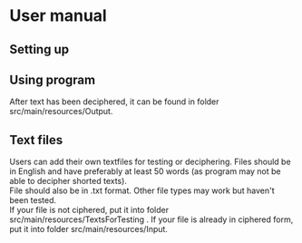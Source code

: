 # User manual

## Setting up

## Using program

After text has been deciphered, it can be found in folder src/main/resources/Output. 

## Text files
Users can add their own textfiles for testing or deciphering. Files should be in English and have preferably at least 50 words (as program may not be able to decipher shorted texts).  
File should also be in .txt format. Other file types may work but haven't been tested.  
If your file is not ciphered, put it into folder src/main/resources/TextsForTesting . If your file is already in ciphered form, put it into folder src/main/resources/Input.
